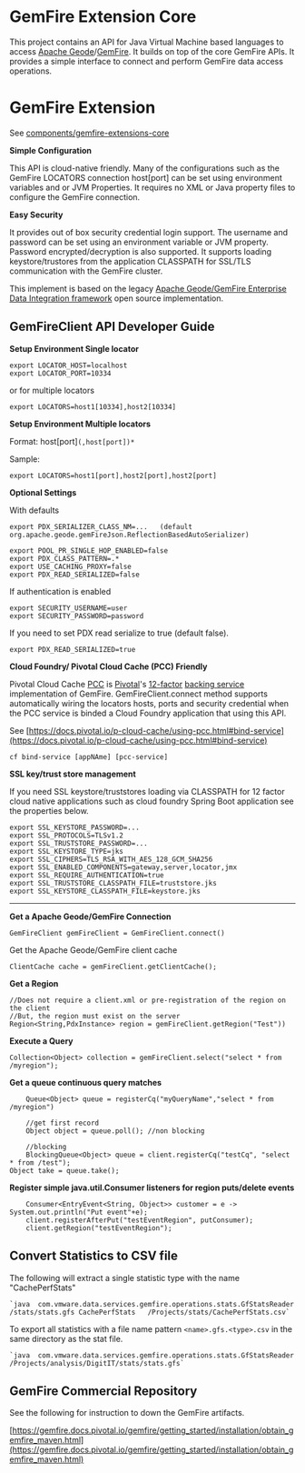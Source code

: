 # GemFire Extension Core

This project contains an API for Java Virtual Machine based languages to access [Apache Geode](https://geode.apache.org/)/[GemFire](https://tanzu.vmware.com/gemfire). It builds on top of the core GemFire APIs. It provides a simple interface to connect and perform GemFire data access operations.

# GemFire Extension

See [components/gemfire-extensions-core](https://github.com/ggreen/gemfire-extensions/tree/main/components/gemfire-extensions-core)

**Simple Configuration**

This API is cloud-native friendly. Many of the configurations such as the GemFire LOCATORS connection host[port] can be set using environment variables and or JVM Properties. It requires no XML or Java property files to configure the GemFire connection.

**Easy Security**

It provides out of box security credential login support. The username and password can be set using an environment variable or JVM property. Password encrypted/decryption is also supported.
It  supports loading keystore/trustores from the application CLASSPATH for SSL/TLS communication with the GemFire cluster.


This implement is based on the legacy [Apache Geode/GemFire Enterprise Data Integration framework](https://github.com/nyla-solutions/gedi-geode) open source implementation.

## GemFireClient API Developer Guide

**Setup Environment Single locator**

    export LOCATOR_HOST=localhost
    export LOCATOR_PORT=10334

or for multiple locators

    export LOCATORS=host1[10334],host2[10334]

**Setup Environment Multiple locators**


Format: host[port]`(,host[port])*`

Sample:

	export LOCATORS=host1[port],host2[port],host2[port]

**Optional Settings**

With defaults

	export PDX_SERIALIZER_CLASS_NM=...   (default org.apache.geode.gemFireJson.ReflectionBasedAutoSerializer)

	export POOL_PR_SINGLE_HOP_ENABLED=false
	export PDX_CLASS_PATTERN=.*
	export USE_CACHING_PROXY=false
	export PDX_READ_SERIALIZED=false


If authentication is enabled

	export SECURITY_USERNAME=user
	export SECURITY_PASSWORD=password


If you need to set PDX read serialize to true (default false).

    export PDX_READ_SERIALIZED=true

**Cloud Foundry/ Pivotal Cloud Cache (PCC) Friendly**

Pivotal Cloud Cache [PCC](https://docs.pivotal.io/p-cloud-cache/index.html) is [Pivotal](http://pivotal.io)'s [12-factor](https://12factor.net/) [backing service](https://12factor.net/backing-services) implementation of GemFire. GemFireClient.connect method supports automatically wiring the locators hosts, ports and security credential when the PCC service is binded a Cloud Foundry application that using this API.


See [https://docs.pivotal.io/p-cloud-cache/using-pcc.html#bind-service](https://docs.pivotal.io/p-cloud-cache/using-pcc.html#bind-service)

	cf bind-service [appNAme] [pcc-service]


**SSL key/trust store management**

If you need SSL keystore/truststores loading via CLASSPATH for
12 factor cloud native applications such as cloud foundry Spring Boot application
see the properties below.

	export SSL_KEYSTORE_PASSWORD=...
	export SSL_PROTOCOLS=TLSv1.2
	export SSL_TRUSTSTORE_PASSWORD=...
	export SSL_KEYSTORE_TYPE=jks
	export SSL_CIPHERS=TLS_RSA_WITH_AES_128_GCM_SHA256
	export SSL_ENABLED_COMPONENTS=gateway,server,locator,jmx
	export SSL_REQUIRE_AUTHENTICATION=true
	export SSL_TRUSTSTORE_CLASSPATH_FILE=truststore.jks
	export SSL_KEYSTORE_CLASSPATH_FILE=keystore.jks

-------------------------------------------------

**Get a Apache Geode/GemFire Connection**

	GemFireClient gemFireClient = GemFireClient.connect()

Get the Apache Geode/GemFire client cache

	ClientCache cache = gemFireClient.getClientCache();


**Get a Region**

	//Does not require a client.xml or pre-registration of the region on the client
	//But, the region must exist on the server
	Region<String,PdxInstance> region = gemFireClient.getRegion("Test"))

**Execute a Query**

    Collection<Object> collection = gemFireClient.select("select * from /myregion");

**Get a queue continuous query matches**

    	Queue<Object> queue = registerCq("myQueryName","select * from /myregion")
    
    	//get first record
    	Object object = queue.poll(); //non blocking
    
    	//blocking
    	BlockingQueue<Object> queue = client.registerCq("testCq", "select * from /test");
	Object take = queue.take();

**Register simple java.util.Consumer listeners for region puts/delete events**

		Consumer<EntryEvent<String, Object>> customer = e -> System.out.println("Put event"+e);
		client.registerAfterPut("testEventRegion", putConsumer);
		client.getRegion("testEventRegion");

## Convert Statistics to CSV file

The following will extract a single statistic type with the name "CachePerfStats"

 	`java  com.vmware.data.services.gemfire.operations.stats.GfStatsReader /stats/stats.gfs CachePerfStats   /Projects/stats/CachePerfStats.csv`


To export all statistics with a file name pattern `<name>.gfs.<type>.csv` in the same directory as the stat file.

 	`java  com.vmware.data.services.gemfire.operations.stats.GfStatsReader /Projects/analysis/DigitIT/stats/stats.gfs`


## GemFire Commercial Repository


See the following for instruction to down the GemFire artifacts.

[https://gemfire.docs.pivotal.io/gemfire/getting_started/installation/obtain_gemfire_maven.html](https://gemfire.docs.pivotal.io/gemfire/getting_started/installation/obtain_gemfire_maven.html) 
